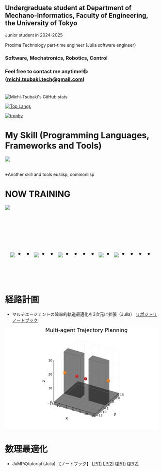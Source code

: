 ## Undergraduate student at Department of Mechano-Informatics, Faculty of Engineering, the University of Tokyo

Junior student in 2024-2025

Proxima Technology part-time engineer (Julia software engineer）

### Software, Mechatronics, Robotics, Control
### Feel free to contact me anytime!👍 (michi.tsubaki.tech@gmail.com)
#
![Michi-Tsubaki's GitHub stats](https://github-readme-stats.vercel.app/api?username=Michi-Tsubaki&show_icons=true&theme=vue-dark)

[![Top Langs](https://github-readme-stats.vercel.app/api/top-langs/?username=Michi-Tsubaki&layout=compact&theme=vue-dark)](https://github.com/anuraghazra/github-readme-stats)

[![trophy](https://github-profile-trophy.vercel.app/?username=Michi-Tsubaki&theme=discord)](https://github.com/ryo-ma/github-profile-trophy)


# My Skill (Programming Languages, Frameworks and Tools)

<img src="https://skillicons.dev/icons?i=python,julia,latex,ros,r,matlab,github,emacs,vscode,html" /> <br /><br />

  ※Another skill and tools
  euslisp, commonlisp
  
# NOW TRAINING

<img src="https://skillicons.dev/icons?i=c,cpp" /> <br /><br />


<!-- --------------------------------- :) ---------------------------------- -->

<br><br><br>

<div align="center">
    <h1>
        <img src="https://user-images.githubusercontent.com/44926913/175852850-3fb6c715-1856-41ff-8c1f-94ce3b03b458.gif">・・
        <img src="https://user-images.githubusercontent.com/44926913/175853109-f8850656-6704-4a8a-bee6-9aca154d929b.gif">・・
        <img src="https://user-images.githubusercontent.com/44926913/175853154-5449d974-975e-44a6-ab84-a86031265e40.gif">・・・・
        <img src="https://user-images.githubusercontent.com/44926913/175853109-f8850656-6704-4a8a-bee6-9aca154d929b.gif">・
        <img src="https://user-images.githubusercontent.com/44926913/175853154-5449d974-975e-44a6-ab84-a86031265e40.gif">・・・・
    </h1>
  </div>
<br><br><br>

# 経路計画
- マルチエージェントの確率的軌道最適化を3次元に拡張（Julia）
[リポジトリ](https://github.com/Michi-Tsubaki/MultiAgentTrajectoryPlanning/tree/tsubaki/make-door-example-3d)
[ノートブック](https://michi-tsubaki.github.io/Michi-Tsubaki/notebook/Multi-agent-in-3d-space.html)

<img src="./img/Multi-agent-planning.gif">

# 数理最適化
- JuMPのtutorial (Julia)
【ノートブック】
[LP(1)](https://michi-tsubaki.github.io/Michi-Tsubaki/notebook/JuMP-tutorial-LP-1.html)
[LP(2)](https://michi-tsubaki.github.io/Michi-Tsubaki/notebook/JuMP-tutorial-LP-2.html)
[QP(1)](https://michi-tsubaki.github.io/Michi-Tsubaki/notebook/JuMP-tutorial-QP-1.html)
[QP(2)](https://michi-tsubaki.github.io/Michi-Tsubaki/notebook/JuMP-tutorial-QP-2.html)